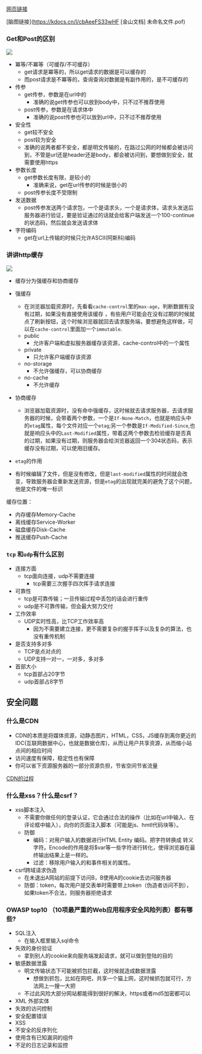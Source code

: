 [网页链接](https://blog.csdn.net/qq_33277654/article/details/112758362)

[脑图链接](https://kdocs.cn/l/cbAeeFS33wHF
[金山文档] 未命名文件.pof)

###  **Get和Post的区别** 

![](https://gitee.com/cai_shengfu/picgo/raw/master/img/20210206120632.png)

- 冪等/不冪等（可缓存/不可缓存）
  - get请求是冪等的，所以get请求的数据是可以缓存的
  - 而post请求是不冪等的，查询查询对数据是有副作用的，是不可缓存的
- 传参
  - get传参，参数是在url中的
    - 准确的说get传参也可以放到body中，只不过不推荐使用
  - post传参，参数是在请求体中
    - 准确的说post传参也可以放到url中，只不过不推荐使用
- 安全性
  - get较不安全
  - post较为安全
  - 准确的说两者都不安全，都是明文传输的，在路过公网的时候都会被访问到，不管是url还是header还是body，都会被访问到，要想做到安全，就需要使用https
- 参数长度
  - get参数长度有限，是较小的
    - 准确来说，get在url传参的时候是很小的
  - post传参长度不受限制
- 发送数据
  - post传参发送两个请求包，一个是请求头，一个是请求体，请求头发送后服务器进行验证，要是验证通过的话就会给客户端发送一个100-continue的状态码，然后就会发送请求体
- 字符编码
  - get在url上传输的时候只允许ASCII(阿斯科)编码

###  **讲讲http缓存** 

![](https://gitee.com/cai_shengfu/picgo/raw/master/img/20210206120133.png)

- 缓存分为强缓存和协商缓存

- 强缓存

  - 在浏览器加载资源时，先看看`cache-control`里的`max-age`，判断数据有没有过期，如果没有直接使用该缓存 ，有些用户可能会在没有过期的时候就点了刷新按钮，这个时候浏览器就回去请求服务端，要想避免这样做，可以在`cache-control`里面加一个`immutable`.
  - public
    - 允许客户端和虚拟服务器缓存该资源，cache-control中的一个属性
  - private
    - 只允许客户端缓存该资源
  - no-storage
    - 不允许强缓存，可以协商缓存
  - no-cache
    - 不允许缓存

- 协商缓存

  - 浏览器加载资源时，没有命中强缓存，这时候就去请求服务器，去请求服务器的时候，会带着两个参数，一个是`If-None-Match`，也就是响应头中的`etag`属性，每个文件对应一个`etag`;另一个参数是`If-Modified-Since`,也就是响应头中的`Last-Modified`属性，带着这两个参数去检验缓存是否真的过期，如果没有过期，则服务器会给浏览器返回一个304状态码，表示缓存没有过期，可以使用旧缓存。


+ `etag`的作用
- 有时候编辑了文件，但是没有修改，但是`last-modified`属性的时间就会改变，导致服务器会重新发送资源，但是`etag`的出现就完美的避免了这个问题，他是文件的唯一标识

缓存位置：

- 内存缓存Memory-Cache
- 离线缓存Service-Worker
- 磁盘缓存Disk-Cache
- 推送缓存Push-Cache

###  **`tcp` 和`udp`有什么区别** 

- 连接方面
  - tcp面向连接，udp不需要连接
    - tcp需要三次握手四次挥手请求连接
- 可靠性
  - tcp是可靠传输；一旦传输过程中丢包的话会进行重传
  - udp是不可靠传输，但会最大努力交付
- 工作效率
  - UDP实时性高，比TCP工作效率高
    - 因为不需要建立连接，更不需要复杂的握手挥手以及复杂的算法，也没有重传机制
- 是否支持多对多
  - TCP是点对点的
  - UDP支持一对一，一对多，多对多
- 首部大小
  - tcp首部占20字节
  - udp首部占8字节

## 安全问题

### 什么是CDN

+  CDN的本质是将媒体资源，动静态图片，HTML，CSS，JS缓存到离你更近的IDC(互联网数据中心，也就是数据仓库)，从而让用户共享资源，从而缩小站点间的相应时间
+  访问速度有保障，稳定性也有保障 
+  你可以省下资源服务器的一部分资源负担，节省空间节省流量 

[CDN的过程](https://juejin.cn/post/6844903604596244493)

###  **什么是xss？什么是csrf？** 

- xss脚本注入
  - 不需要你做任何的登录认证，它会通过合法的操作（比如在url中输入、在评论框中输入），向你的页面注入脚本（可能是js、hmtl代码块等）。
  - 防御
    - 编码：对用户输入的数据进行HTML Entity 编码。把字符转换成 转义字符。Encode的作用是将$var等一些字符进行转化，使得浏览器在最终输出结果上是一样的。
    - 过滤：移除用户输入的和事件相关的属性。
- csrf跨域请求伪造
  - 在未退出A网站的前提下访问B，B使用A的cookie去访问服务器
  - 防御：token，每次用户提交表单时需要带上token（伪造者访问不到），如果token不合法，则服务器拒绝请求

###  OWASP top10 （10项最严重的Web应用程序安全风险列表）都有哪些?

- SQL注入
  - 在输入框里输入sql命令
- 失效的身份验证
  - 拿到别人的cookie来向服务端发起请求，就可以做到登陆的目的
- 敏感数据泄露
  - 明文传输状态下可能被抓包拦截，这时候就造成数据泄露
    - 想做到抓包，比如在网吧，共享一个猫上网，这时候抓包就可行，方法网上一搜一大把
  - 不过此风险大部分网站都能得到很好的解决，https或者md5加密都可以
- XML 外部实体
- 失效的访问控制
- 安全配置错误
- XSS
- 不安全的反序列化
- 使用含有已知漏洞的组件
- 不足的日志记录和监控